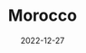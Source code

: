 ---
title: "Morocco"
excerpt: "Where the sandsbirth medinas meet the Atlantic waves"
gallery_name: morocco
date: 2022-12-27
tags:
  - 🏛️Historic
  - 🌊Coastal
header:
  overlay_image: morocco-sahara-3v1.jpg
---